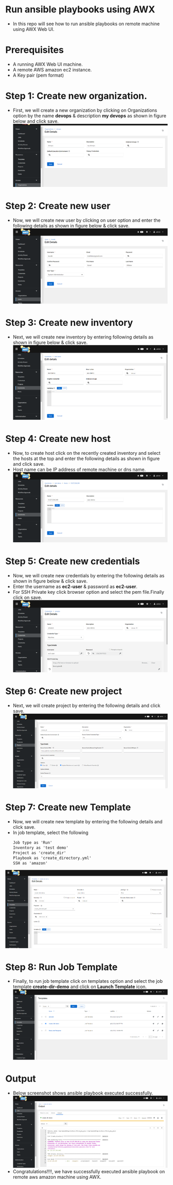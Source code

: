# Run ansible playbooks using AWX 
* In this repo will see how to run ansible playbooks on remote machine using AWX Web UI.

# Prerequisites
* A running AWX Web UI machine.
* A remote AWS amazon ec2 instance.
* A Key pair (pem format) 

# Step 1: Create new organization.
* First, we will create a new organization by clicking on Organizations option by the name **devops** & description **my devops** as shown in figure below and click save.
![](https://github.com/becloudready/awx-installation/blob/main/organization.PNG)

# Step 2: Create new user
* Now, we will create new user by clicking on user option and enter the following details as shown in figure below & click save.
![](https://github.com/becloudready/awx-installation/blob/main/user.PNG)

# Step 3: Create new inventory
* Next, we will create new inventory by entering following details as shown in figure below & click save.
![](https://github.com/becloudready/awx-installation/blob/main/inventory.PNG)

# Step 4: Create new host
* Now, to create host click on the recently created inventory and select the hosts at the top and enter the following details as shown in figure and click save. 
* Host name can be IP address of remote machine or dns name.
![](https://github.com/becloudready/awx-installation/blob/main/host.PNG)

# Step 5: Create new credentials
* Now, we will create new credentials by entering the following details as shown in figure below & click save.
* Enter the username as **ec2-user** & password as **ec2-user**.
* For SSH Private key click browser option and select the pem file.Finally click on save. 
![](https://github.com/becloudready/awx-installation/blob/main/credentials.PNG)

# Step 6: Create new project
* Next, we will create project by entering the following details and click save.
![](https://github.com/becloudready/awx-installation/blob/main/project.PNG)

# Step 7: Create new Template
* Now, we will create new template by entering the following details and click save.
* In job template, select the following 
  ```
  Job type as 'Run'
  Inventory as 'test demo'
  Project as 'create_dir'
  Playbook as 'create_directory.yml'
  SSH as 'amazon'
  ```
![](https://github.com/becloudready/awx-installation/blob/main/template.PNG)

# Step 8: Run Job Template
* Finally, to run job template click on templates option and select the job template **create-dir-demo** and click on **Launch Template** icon.
![](https://github.com/becloudready/awx-installation/blob/main/run-job-template.PNG)

# Output
* Below screenshot shows ansible playbook executed successfully.
![](https://github.com/becloudready/awx-installation/blob/main/output_awx.PNG)
* Congratulations!!!!, we have successfully executed ansible playbook on remote aws amazon machine using AWX.


